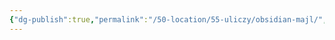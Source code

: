 ```yaml
---
{"dg-publish":true,"permalink":"/50-location/55-uliczy/obsidian-majl/","tags":["локация/улица"]}
---
```


